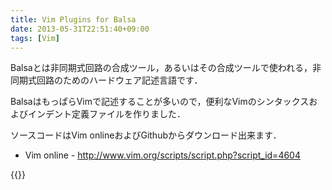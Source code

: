 ```yaml
---
title: Vim Plugins for Balsa
date: 2013-05-31T22:51:40+09:00
tags: [Vim]
---
```


Balsaとは非同期式回路の合成ツール，あるいはその合成ツールで使われる，非同期式回路のためのハードウェア記述言語です．

BalsaはもっぱらVimで記述することが多いので，便利なVimのシンタックスおよびインデント定義ファイルを作りました．

ソースコードはVim onlineおよびGithubからダウンロード出来ます．

- Vim online \- [http://www\.vim\.org/scripts/script\.php?script\_id=4604](http://www.vim.org/scripts/script.php?script_id=4604)

{{<github src="ueokande/balsa-vim">}}
